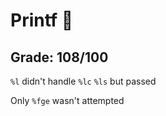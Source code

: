 # Printf 🐙 

## Grade: 108/100

`%l` didn't handle `%lc` `%ls` but passed

Only `%fge` wasn't attempted
